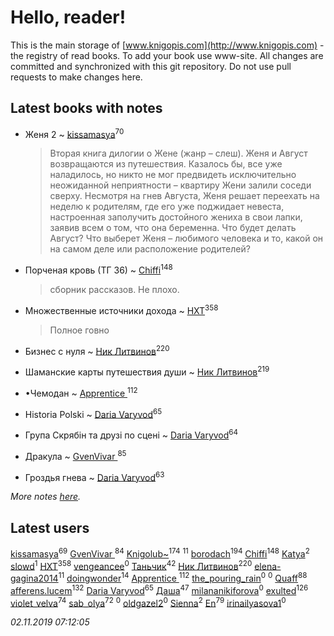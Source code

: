 # Hello, reader!
This is the main storage of [www.knigopis.com](http://www.knigopis.com) - the registry of read books.
To add your book use www-site. All changes are committed and synchronized with this git repository.
Do not use pull requests to make changes here.


## Latest books with notes
* Женя 2 ~ [kissamasya](users/684/68439978-vkontakte)<sup>70</sup>
    > Вторая книга дилогии о Жене (жанр – слеш). Женя и Август возвращаются из путешествия. Казалось бы, все уже наладилось, но никто не мог предвидеть исключительно неожиданной неприятности – квартиру Жени залили соседи сверху. Несмотря на гнев Августа, Женя решает переехать на неделю к родителям, где его уже поджидает невеста, настроенная заполучить достойного жениха в свои лапки, заявив всем о том, что она беременна. Что будет делать Август? Что выберет Женя – любимого человека и то, какой он на самом деле или расположение родителей?

* Порченая кровь (ТГ 36) ~ [Chiffi](users/105/105831994080785626680-google)<sup>148</sup>
    > сборник рассказов. Не плохо.

* Множественные источники дохода ~ [HXT](users/100/100002563462782-facebook)<sup>358</sup>
    > Полное говно

* Бизнес с нуля ~ [Ник Литвинов](users/241/241974816-vkontakte)<sup>220</sup>

* Шаманские карты путешествия души ~ [Ник Литвинов](users/241/241974816-vkontakte)<sup>219</sup>

* •Чемодан ~ [Apprentice ](users/528/52821952-vkontakte)<sup>112</sup>

* Historia Polski ~ [Daria Varyvod](users/829/829893410524253-facebook)<sup>65</sup>

* Група Скрябін та друзі по сцені ~ [Daria Varyvod](users/829/829893410524253-facebook)<sup>64</sup>

* Дракула ~ [GvenVivar ](users/158/158266434925901-facebook)<sup>85</sup>

* Гроздья гнева ~ [Daria Varyvod](users/829/829893410524253-facebook)<sup>63</sup>


_More notes [here](latest_books_with_notes.md)._


## Latest users
[kissamasya](users/684/68439978-vkontakte)<sup>69</sup> 
[GvenVivar ](users/158/158266434925901-facebook)<sup>84</sup> 
[Knigolub~](users/111/111878597279669641685-google)<sup>174</sup> 
[](users/270/270444099499-odnoklassniki)<sup>11</sup> 
[borodach](users/157/15706320-vkontakte)<sup>194</sup> 
[Chiffi](users/105/105831994080785626680-google)<sup>148</sup> 
[Katya](users/552/55239754-vkontakte)<sup>2</sup> 
[slowd](users/103/103100437955997490081-google)<sup>1</sup> 
[HXT](users/100/100002563462782-facebook)<sup>358</sup> 
[vengeancee](users/204/20441347-vkontakte)<sup>0</sup> 
[Таньчик](users/209/2096581563762610-facebook)<sup>42</sup> 
[Ник Литвинов](users/241/241974816-vkontakte)<sup>220</sup> 
[elena-gagina2014](users/208/208969292-yandex)<sup>11</sup> 
[doingwonder](users/108/108689364763869996762-google)<sup>14</sup> 
[Apprentice ](users/528/52821952-vkontakte)<sup>112</sup> 
[the_pouring_rain](users/175/175864892-vkontakte)<sup>0</sup> 
[](users/106/106933869236254657812-google)<sup>0</sup> 
[Quaff](users/122/12267158-vkontakte)<sup>88</sup> 
[afferens.lucem](users/196/196071655-vkontakte)<sup>132</sup> 
[Daria Varyvod](users/829/829893410524253-facebook)<sup>65</sup> 
[Даша](users/334/334696193054530347-mailru)<sup>47</sup> 
[milananikiforova](users/899/89967062-vkontakte)<sup>0</sup> 
[exulted](users/100/100599204551896265722-google)<sup>126</sup> 
[violet_velva](users/116/116961712580551399099-google)<sup>74</sup> 
[sab_olya](users/139/139338401-vkontakte)<sup>72</sup> 
[](users/117/117968006138114353304-google)<sup>0</sup> 
[oldgazel2](users/897/897669997-yandex)<sup>0</sup> 
[Sienna](users/102/102428236801747542915-google)<sup>2</sup> 
[En](users/333/333646551-vkontakte)<sup>79</sup> 
[irinailyasova1](users/373/37394485-vkontakte)<sup>0</sup> 


_02.11.2019 07:12:05_

